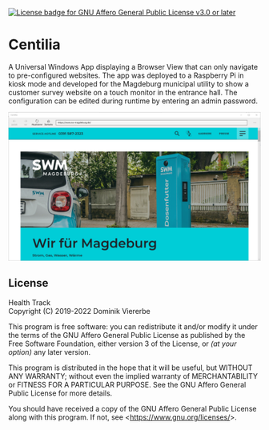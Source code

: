 [![License badge for GNU Affero General Public License v3.0 or later](https://img.shields.io/badge/License-AGPL--3.0--or--later-informational)](https://www.gnu.org/licenses/gpl-3.0-standalone.html)

# Centilia

A Universal Windows App displaying a Browser View that can only navigate to pre-configured websites. The app was deployed to a Raspberry Pi in kiosk mode and developed for the Magdeburg municipal utility to show a customer survey website on a touch monitor in the entrance hall. The configuration can be edited during runtime by entering an admin password.

![Screenshot](./screenshot.png)

## License

Health Track    
Copyright (C) 2019-2022 Dominik Viererbe

This program is free software: you can redistribute it and/or modify it under the terms of the GNU Affero General Public License as published by the Free Software Foundation, either version 3 of the License, or *(at your option)* any later version.

This program is distributed in the hope that it will be useful, but WITHOUT ANY WARRANTY; without even the implied warranty of MERCHANTABILITY or FITNESS FOR A PARTICULAR PURPOSE. See the GNU Affero General Public License for more details.

You should have received a copy of the GNU Affero General Public License along with this program. If not, see <<https://www.gnu.org/licenses/>>.